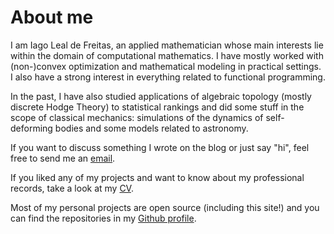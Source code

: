 # About me

I am Iago Leal de Freitas,
an applied mathematician
whose main interests lie within the domain of computational mathematics.
I have mostly worked with (non-)convex optimization
and mathematical modeling in practical settings.
I also have a strong interest in everything related to functional programming.

In the past, I have also studied applications of algebraic topology
(mostly discrete Hodge Theory) to statistical rankings
and did some stuff in the scope of classical mechanics:
simulations of the dynamics of self-deforming bodies
and some models related to astronomy.

If you want to discuss something I wrote on the blog or just say "hi",
feel free to send me an [email](mailto:me@iagoleal.com).

If you liked any of my projects and want to know about my professional records,
take a look at my [CV](/data/cv.pdf).

Most of my personal projects are open source (including this site!)
and you can find the repositories in my [Github profile](https://github.com/iagoleal).
